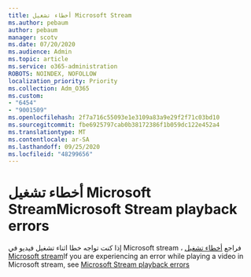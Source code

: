 ```yaml
---
title: أخطاء تشغيل Microsoft Stream
ms.author: pebaum
author: pebaum
manager: scotv
ms.date: 07/20/2020
ms.audience: Admin
ms.topic: article
ms.service: o365-administration
ROBOTS: NOINDEX, NOFOLLOW
localization_priority: Priority
ms.collection: Adm_O365
ms.custom:
- "6454"
- "9001509"
ms.openlocfilehash: 2f7a716c55093e1e3109a83a9e29f2f71c03bd10
ms.sourcegitcommit: fbe6925797cab0b38172386f1b059dc122e452a4
ms.translationtype: MT
ms.contentlocale: ar-SA
ms.lasthandoff: 09/25/2020
ms.locfileid: "48299656"
---
```

# <a name="microsoft-stream-playback-errors"></a><span data-ttu-id="0f7a3-102">أخطاء تشغيل Microsoft Stream</span><span class="sxs-lookup"><span data-stu-id="0f7a3-102">Microsoft Stream playback errors</span></span>

<span data-ttu-id="0f7a3-103">إذا كنت تواجه خطا اثناء تشغيل فيديو في Microsoft stream ، فراجع [أخطاء تشغيل Microsoft stream](https://docs.microsoft.com/stream/portal-understanding-playback-errors)</span><span class="sxs-lookup"><span data-stu-id="0f7a3-103">If you are experiencing an error while playing a video in Microsoft stream, see [Microsoft Stream playback errors](https://docs.microsoft.com/stream/portal-understanding-playback-errors)</span></span>